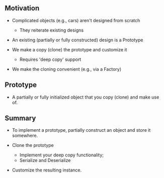 ## Motivation
- Complicated objects (e.g., cars) aren't designed from scratch
    - They reiterate existing designs

- An existing (partially or fully constructed) design is a Prototype

- We make a copy (clone) the prototype and customize it
    - Requires 'deep copy' support

- We make the cloning convenient (e.g., via a Factory)


## Prototype
* A partially or fully initialized object that you copy (clone) and make use of.

## Summary
- To implement a prototype, partially construct an object and store it somewhere.

- Clone the prototype
    * Implement your deep copy functionality;
    * Serialize and Deserialize

- Customize the resulting instance.
